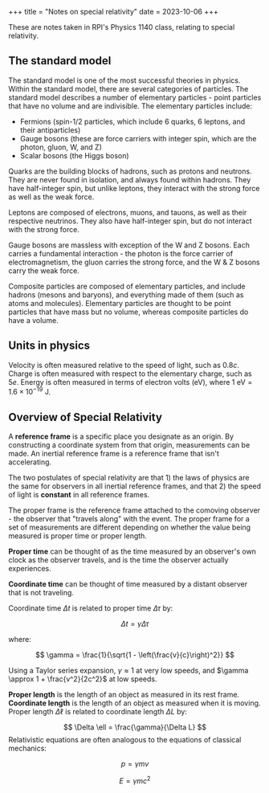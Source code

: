 +++
title = "Notes on special relativity"
date = 2023-10-06
+++

These are notes taken in RPI's Physics 1140 class, relating to special relativity.

<!-- more -->

## The standard model

The standard model is one of the most successful theories in physics. Within the standard model, there are several categories of particles. The standard model describes a number of elementary particles - point particles that have no volume and are indivisible. The elementary particles include:

- Fermions (spin-1/2 particles, which include 6 quarks, 6 leptons, and their antiparticles)
- Gauge bosons (these are force carriers with integer spin, which are the photon, gluon, W, and Z)
- Scalar bosons (the Higgs boson)

Quarks are the building blocks of hadrons, such as protons and neutrons. They are never found in isolation, and always found within hadrons. They have half-integer spin, but unlike leptons, they interact with the strong force as well as the weak force.

Leptons are composed of electrons, muons, and tauons, as well as their respective neutrinos. They also have half-integer spin, but do not interact with the strong force.

Gauge bosons are massless with exception of the W and Z bosons. Each carries a fundamental interaction - the photon is the force carrier of electromagnetism, the gluon carries the strong force, and the W & Z bosons carry the weak force.

Composite particles are composed of elementary particles, and include hadrons (mesons and baryons), and everything made of them (such as atoms and molecules). Elementary particles are thought to be point particles that have mass but no volume, whereas composite particles do have a volume.

## Units in physics

Velocity is often measured relative to the speed of light, such as $0.8c$. Charge is often measured with respect to the elementary charge, such as $5e$. Energy is often measured in terms of electron volts (eV), where $1 \text{ eV} = 1.6 \times 10^{-19} \text{ J}$.

## Overview of Special Relativity

A **reference frame** is a specific place you designate as an origin. By constructing a coordinate system from that origin, measurements can be made. An inertial reference frame is a reference frame that isn't accelerating.

The two postulates of special relativity are that 1) the laws of physics are the same for observers in all inertial reference frames, and that 2) the speed of light is **constant** in all reference frames.

The proper frame is the reference frame attached to the comoving observer - the observer that "travels along" with the event. The proper frame for a set of measurements are different depending on whether the value being measured is proper time or proper length.

**Proper time** can be thought of as the time measured by an observer's own clock as the observer travels, and is the time the observer actually experiences.

**Coordinate time** can be thought of time measured by a distant observer that is not traveling.

Coordinate time $\Delta t$ is related to proper time $\Delta \tau$ by:

$$
\Delta t = \gamma \Delta \tau
$$

where:

$$
\gamma = \frac{1}{\sqrt{1 - \left(\frac{v}{c}\right)^2}}
$$

Using a Taylor series expansion, $\gamma \approx 1$ at very low speeds, and $\gamma \approx 1 + \frac{v^2}{2c^2}$ at low speeds.

**Proper length** is the length of an object as measured in its rest frame. **Coordinate length** is the length of an object as measured when it is moving. Proper length $\Delta \ell$ is related to coordinate length $\Delta L$ by:

$$
\Delta \ell  = \frac{\gamma}{\Delta L}
$$
Relativistic equations are often analogous to the equations of classical mechanics:

$$
p = \gamma mv
$$

$$
E = \gamma mc^2
$$

